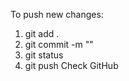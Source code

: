 To push new changes:
1. git add .
2. git commit -m "<message>"
3. git status
4. git push
Check GitHub
